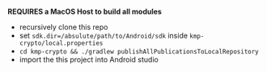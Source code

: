 **REQUIRES a MacOS Host to build all modules**

* recursively clone this repo
* set `sdk.dir=/absulute/path/to/Android/sdk` inside `kmp-crypto/local.properties`
* `cd kmp-crypto && ./gradlew publishAllPublicationsToLocalRepository`
* import the this project into Android studio